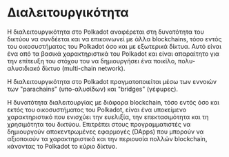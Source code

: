 # Διαλειτουργικότητα

Η διαλειτουργικότητα στο Polkadot αναφέρεται στη δυνατότητα του δικτύου να συνδέεται και να επικοινωνεί με άλλα blockchains, τόσο εντός του οικοσυστήματος του Polkadot όσο και με εξωτερικά δίκτυα. Αυτό είναι ένα από τα βασικά χαρακτηριστικά του Polkadot και είναι απαραίτητο για την επίτευξη του στόχου του να δημιουργήσει ένα ποικίλο, πολυ-αλυσιδιακό δίκτυο (multi-chain network).

Η διαλειτουργικότητα στο Polkadot πραγματοποιείται μέσω των εννοιών των "parachains" (υπο-αλυσίδων) και "bridges" (γέφυρες).

Η δυνατότητα διαλειτουργίας με διάφορα blockchain, τόσο εντός όσο και εκτός του οικοσυστήματος του Polkadot, είναι ένα υποκείμενο χαρακτηριστικό που ενισχύει την ευελιξία, την επεκτασιμότητα και τη χρησιμότητα του δικτύου. Επιτρέπει στους προγραμματιστές να δημιουργούν αποκεντρωμένες εφαρμογές (DApps) που μπορούν να αξιοποιούν τα χαρακτηριστικά και την περιουσία πολλών blockchain, κάνοντας το Polkadot το κύριο δίκτυο. 
